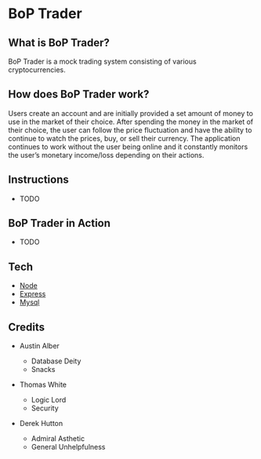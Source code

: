 # BoP Trader

## What is BoP Trader?
BoP Trader is a mock trading system consisting of various cryptocurrencies.

## How does BoP Trader work?
Users create an account and are initially provided a set amount of money to use in the market of their choice. After spending the money in the market of their choice, the user can follow the price fluctuation and have the ability to continue to watch the prices, buy, or sell their currency. The application continues to work without the user being online and it constantly monitors the user’s monetary income/loss depending on their actions.

## Instructions
* TODO

## BoP Trader in Action
* TODO

## Tech
* [Node](https://nodejs.org/en/)
* [Express](https://www.npmjs.com/package/express)
* [Mysql](https://www.npmjs.com/package/mysql)

## Credits
* Austin Alber
    * Database Deity
    * Snacks

* Thomas White
    * Logic Lord
    * Security
    
* Derek Hutton
    * Admiral Asthetic
    * General Unhelpfulness
